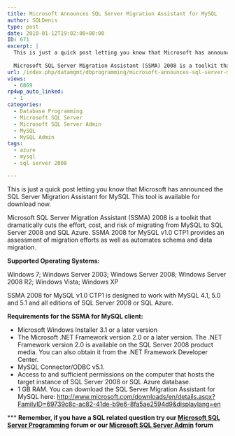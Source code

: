 ```yaml
---
title: Microsoft Announces SQL Server Migration Assistant for MySQL
author: SQLDenis
type: post
date: 2010-01-12T19:02:00+00:00
ID: 671
excerpt: |
  This is just a quick post letting you know that Microsoft has announced the SQL Server Migration Assistant for MySQL This tool is available for download now. 
  
  Microsoft SQL Server Migration Assistant (SSMA) 2008 is a toolkit that dramatically cuts th&hellip;
url: /index.php/datamgmt/dbprogramming/microsoft-announces-sql-server-migration/
views:
  - 6869
rp4wp_auto_linked:
  - 1
categories:
  - Database Programming
  - Microsoft SQL Server
  - Microsoft SQL Server Admin
  - MySQL
  - MySQL Admin
tags:
  - azure
  - mysql
  - sql server 2008

---
```

This is just a quick post letting you know that Microsoft has announced the SQL Server Migration Assistant for MySQL This tool is available for download now. 

Microsoft SQL Server Migration Assistant (SSMA) 2008 is a toolkit that dramatically cuts the effort, cost, and risk of migrating from MySQL to SQL Server 2008 and SQL Azure. SSMA 2008 for MySQL v1.0 CTP1 provides an assessment of migration efforts as well as automates schema and data migration.

**Supported Operating Systems:** 
  
Windows 7; Windows Server 2003; Windows Server 2008; Windows Server 2008 R2; Windows Vista; Windows XP
  
SSMA 2008 for MySQL v1.0 CTP1 is designed to work with MySQL 4.1, 5.0 and 5.1 and all editions of SQL Server 2008 or SQL Azure.

**Requirements for the SSMA for MySQL client:** 

  * Microsoft Windows Installer 3.1 or a later version 
  * The Microsoft .NET Framework version 2.0 or a later version. The .NET Framework version 2.0 is available on the SQL Server 2008 product media. You can also obtain it from the .NET Framework Developer Center. 
  * MySQL Connector/ODBC v5.1.
  * Access to and sufficient permissions on the computer that hosts the target instance of SQL Server 2008 or SQL Azure database.
  * 1 GB RAM.
You can download the SQL Server Migration Assistant for MySQL here: http://www.microsoft.com/downloads/en/details.aspx?FamilyID=69739c8c-ac82-41de-b9e6-8fa5ae2594d9&displaylang=en</ul> 

\*** **Remember, if you have a SQL related question try our [Microsoft SQL Server Programming][1] forum or our [Microsoft SQL Server Admin][2] forum**<ins></ins>

 [1]: http://forum.lessthandot.com/viewforum.php?f=17
 [2]: http://forum.lessthandot.com/viewforum.php?f=22